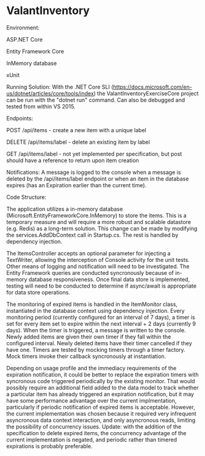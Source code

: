 # ValantInventory

Environment:

ASP.NET Core

Entity Framework Core

InMemory database

xUnit


Running Solution:
With the .NET Core SLI (https://docs.microsoft.com/en-us/dotnet/articles/core/tools/index)
the ValantInventoryExerciseCore project can be run with the "dotnet run" command.  Can also
be debugged and tested from within VS 2015.

Endpoints:

POST    /api/items        - create a new item with a unique label

DELETE  /api/items/label  - delete an existing item by label

GET     /api/items/label  - not yet implemented per specification, but post should have a reference to return upon item creation


Notifications:
A message is logged to the console when a message is deleted by the /api/items/label endpoint or when
an item in the database expires (has an Expiration earlier than the current time).


Code Structure:

The application utilizes a  in-memory database (Microsoft.EntityFrameworkCore.InMemory)
to store the items.  This is a temporary measure and will require a more robust and
scalable datastore (e.g. Redis) as a long-term solution.  This change can be made by
modifying the services.AddDbContext call in Startup.cs.  The rest is handled by dependency
injection.

The ItemsController accepts an optional parameter for injecting a TextWriter, allowing the
interception of Console activity for the unit tests.  Other means of logging and notification
will need to be investigated.  The Entity Framework queries are conducted syncronously because of
in-memory database responsiveness.  Once final data store is implemented, testing will need to
be conducted to determine if async/await is appropriate for data store operations.

The monitoring of expired items is handled in the ItemMonitor class, instantiated in the database
context using dependency injection.  Every monitoring period (currently configured for an interval
of 7 days), a timer is set for every item set to expire within the next interval + 2 days (currently
9 days).  When the timer is triggered, a message is written to the console.  Newly added items are
given their own timer if they fall within the configured interval.  Newly deleted items have their
timer cancelled if they have one.  Timers are tested by mocking timers through a timer factory.
Mock timers invoke their callback syncronously at instantiation. 

Depending on usage profile and the immediacy requirements of the expiration notification, it could
be better to replace the expiration timers with syncronous code triggered periodically by the
existing monitor.  That would possibly require an additional field added to the data model to track
whether a particular item has already triggered an expiration notification, but it may have some
performance advantage over the current implmentation, particularly if periodic notification of
expired items is acceptable.  However, the current implementation was chosen because it required
very infrequent asyncronous data context interaction, and only asyncronous reads, limiting the
possibility of concurrency issues.  Update: with the addition of the specification to delete expired
items, the concurrency advantage of the current implementation is negated, and periodic rather than
timered expirations is probably preferable.


